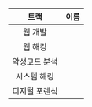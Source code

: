 |     트랙      | 이름 |
| :-----------: | :--: |
|    웹 개발    |      |
|    웹 해킹    |      |
| 악성코드 분석 |      |
|  시스템 해킹  |      |
| 디지털 포렌식 |      |
